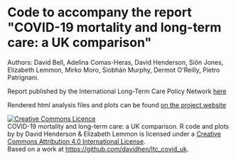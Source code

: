 # Code to accompany the report "COVID-19 mortality and long-term care: a UK comparison"

Authors: David Bell, Adelina Comas-Heras, David Henderson, Siôn Jones, Elizabeth Lemmon, Mirko Moro, Siobhán Murphy, Dermot O'Reilly, Pietro Patrignani. 

Report published by the International Long-Term Care Policy Network [here](https://ltccovid.org/country-reports-on-covid-19-and-long-term-care/)

Rendered html analysis files and plots can be found [on the project website](https://davidhen.github.io/ltc_covid_uk/index.html)

<a rel="license" href="http://creativecommons.org/licenses/by/4.0/"><img alt="Creative Commons Licence" style="border-width:0" src="https://i.creativecommons.org/l/by/4.0/88x31.png" /></a><br /><span xmlns:dct="http://purl.org/dc/terms/" property="dct:title">COVID-19 mortality and long-term care: a UK comparison. R code and plots by</span> by <span xmlns:cc="http://creativecommons.org/ns#" property="cc:attributionName">David Henderson & Elizabeth Lemmon</span> is licensed under a <a rel="license" href="http://creativecommons.org/licenses/by/4.0/">Creative Commons Attribution 4.0 International License</a>.<br />Based on a work at <a xmlns:dct="http://purl.org/dc/terms/" href="https://github.com/davidhen/ltc_covid_uk" rel="dct:source">https://github.com/davidhen/ltc_covid_uk</a>.


